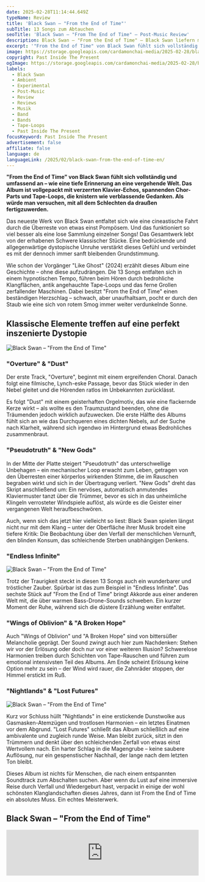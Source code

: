 ```yaml
---
date: 2025-02-28T11:14:44.649Z
typeName: Review
title: 'Black Swan – "From the End of Time"'
subTitle: 13 Songs zum Abtauchen
seoTitle: 'Black Swan – "From The End of Time" – Post-Music Review'
description: Black Swan – "From the End of Time" – Black Swan liefern mit ihrem neuen Album einen klangvollen Abschied an unsere Zeit, wie wir sie kannten. Hört jetzt hier direkt rein!
excerpt: '"From the End of Time" von Black Swan fühlt sich vollständig und umfassend an – wie eine tiefe Erinnerung an eine vergehende Welt. Das Album ist vollgepackt mit verzerrten Klavier-Echos, spannenden Chor-Parts und Tape-Loops, die knistern wie verblassende Gedanken. Als würde man versuchen, mit all dem Schlechten da draußen fertigzuwerden.'
image: https://storage.googleapis.com/cardamonchai-media/2025-02-28/black-swan-from-the-end-of-time-soundsvegan-com-1-jpg-imagine-081818_635845_1024_768/640.webp
copyright: Past Inside The Present
ogImage: https://storage.googleapis.com/cardamonchai-media/2025-02-28/black-swan-from-the-end-of-time-soundsvegan-com-og-jpg-imagine-081818_51483a_1200_628/640.webp
labels:
  - Black Swan
  - Ambient
  - Experimental
  - Post-Music
  - Review
  - Reviews
  - Musik
  - Band
  - Bands
  - Tape-Loops
  - Past Inside The Present
focusKeyword: Past Inside The Present
advertisement: false
affiliate: false
language: de
languageLink: /2025/02/black-swan-from-the-end-of-time-en/
---
```


**"From the End of Time" von Black Swan fühlt sich vollständig und umfassend an – wie eine tiefe Erinnerung an eine vergehende Welt. Das Album ist vollgepackt mit verzerrten Klavier-Echos, spannenden Chor-Parts und Tape-Loops, die knistern wie verblassende Gedanken. Als würde man versuchen, mit all dem Schlechten da draußen fertigzuwerden.**

Das neueste Werk von Black Swan entfaltet sich wie eine cineastische Fahrt durch die Überreste von etwas einst Pompösem. Und das funktioniert so viel besser als eine lose Sammlung einzelner Songs! Das Gesamtwerk lebt von der erhabenen Schwere klassischer Stücke. Eine bedrückende und allgegenwärtige dystopische Unruhe verstärkt dieses Gefühl und verbindet es mit der dennoch immer sanft bleibenden Grundstimmung.

Wie schon der Vorgänger "Like Ghost" (2024) erzählt dieses Album eine Geschichte – ohne diese aufzudrängen. Die 13 Songs entfalten sich in einem hypnotischen Tempo, führen beim Hören durch bedrohliche Klangflächen, antik angehauchte Tape-Loops und das ferne Grollen zerfallender Maschinen. Dabei besitzt "From the End of Time" einen beständigen Herzschlag – schwach, aber unaufhaltsam, pocht er durch den Staub wie eine sich von rotem Smog immer weiter verdunkelnde Sonne.

## Klassische Elemente treffen auf eine perfekt inszenierte Dystopie

![Black Swan – "From the End of Time"](https://storage.googleapis.com/cardamonchai-media/2025-02-28/black-swan-from-the-end-of-time-pitp-past-inside-the-present-ambient-drone-label-lp-vinyl-record-cover-orig-jpg-imagine-081818_544536_800_800/640.webp 'Black Swan – "From the End of Time"')

### "Overture" & "Dust"

Der erste Track, "Overture", beginnt mit einem ergreifenden Choral. Danach folgt eine filmische, Lynch-eske Passage, bevor das Stück wieder in den Nebel gleitet und die Hörenden ratlos im Unbekannten zurücklässt.

Es folgt "Dust" mit einem geisterhaften Orgelmotiv, das wie eine flackernde Kerze wirkt – als wollte es den Traumzustand beenden, ohne die Träumenden jedoch wirklich aufzuwecken. Die erste Hälfte des Albums fühlt sich an wie das Durchqueren eines dichten Nebels, auf der Suche nach Klarheit, während sich irgendwo im Hintergrund etwas Bedrohliches zusammenbraut.

### "Pseudotruth" & "New Gods"

In der Mitte der Platte steigert "Pseudotruth" das unterschwellige Unbehagen – ein mechanischer Loop erwacht zum Leben, getragen von den Überresten einer körperlos wirkenden Stimme, die im Rauschen begraben wirkt und sich in der Übertragung verliert. "New Gods" dreht das Skript anschließend um: Ein nervöses, automatisch anmutendes Klaviermuster tanzt über die Trümmer, bevor es sich in das unheimliche Klingeln verrosteter Windspiele auflöst, als würde es die Geister einer vergangenen Welt heraufbeschwören.

Auch, wenn sich das jetzt hier vielleicht so liest: Black Swan spielen längst nicht nur mit dem Klang – unter der Oberfläche ihrer Musik brodelt eine tiefere Kritik: Die Beobachtung über den Verfall der menschlichen Vernunft, den blinden Konsum, das schleichende Sterben unabhängigen Denkens.

### "Endless Infinite"

![Black Swan – "From the End of Time"](https://storage.googleapis.com/cardamonchai-media/2025-02-28/black-swan-from-the-end-of-time-soundsvegan-com-2-jpg-imagine-580838_4c1d34_1024_768/640.webp 'Black Swan – "From the End of Time"')

Trotz der Traurigkeit steckt in diesen 13 Songs auch ein wunderbarer und tröstlicher Zauber. Spürbar ist das zum Beispiel in "Endless Infinite". Das sechste Stück auf "From the End of Time" bringt Akkorde aus einer anderen Welt mit, die über warmen Bass-Drone-Sounds schweben. Ein kurzer Moment der Ruhe, während sich die düstere Erzählung weiter entfaltet.

### "Wings of Oblivion" & "A Broken Hope"

Auch "Wings of Oblivion" und "A Broken Hope" sind von bittersüßer Melancholie geprägt. Der Sound zwingt auch hier zum Nachdenken: Stehen wir vor der Erlösung oder doch nur vor einer weiteren Illusion? Schwerelose Harmonien treiben durch Schichten von Tape-Rauschen und führen zum emotional intensivsten Teil des Albums. Am Ende scheint Erlösung keine Option mehr zu sein – der Wind wird rauer, die Zahnräder stoppen, der Himmel erstickt im Ruß.

### "Nightlands" & "Lost Futures"

![Black Swan – "From the End of Time"](https://storage.googleapis.com/cardamonchai-media/2025-02-28/black-swan-from-the-end-of-time-soundsvegan-com-3-jpg-imagine-580838_401029_1024_768/640.webp 'Black Swan – "From the End of Time"')

Kurz vor Schluss hüllt "Nightlands" in eine erstickende Dunstwolke aus Gasmasken-Atemzügen und trostlosen Harmonien – ein letztes Einatmen vor dem Abgrund. "Lost Futures" schließt das Album schließlich auf eine ambivalente und zugleich runde Weise. Man bleibt zurück, sitzt in den Trümmern und denkt über den schleichenden Zerfall von etwas einst Wertvollem nach. Ein harter Schlag in die Magengrube – keine saubere Auflösung, nur ein gespenstischer Nachhall, der lange nach dem letzten Ton bleibt.

Dieses Album ist nichts für Menschen, die nach einem entspannten Soundtrack zum Abschalten suchen. Aber wenn du Lust auf eine immersive Reise durch Verfall und Wiedergeburt hast, verpackt in einige der wohl schönsten Klanglandschaften dieses Jahres, dann ist From the End of Time ein absolutes Muss. Ein echtes Meisterwerk.

## Black Swan – "From the End of Time"

<iframe
  style="border: 0; width: 100%; height: 120px;"
  src="https://bandcamp.com/EmbeddedPlayer/album=1909222385/size=large/bgcol=ffffff/linkcol=5c9b72/tracklist=false/artwork=small/transparent=true/"
  seamless
>
  <a href="https://pitp.bandcamp.com/album/from-the-end-of-time">
    From the End of Time by Black Swan
  </a>
</iframe>
